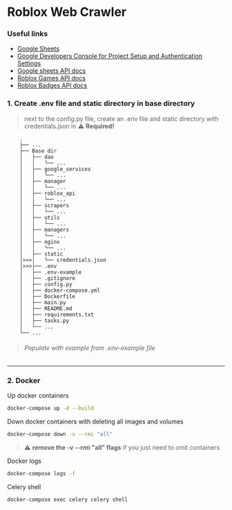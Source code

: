 # Roblox Web Crawler 

### Useful links
- [Google Sheets](https://docs.google.com/spreadsheets/d/1AXnIpDgtXLVdqnEfKFjM7bkMgSl5_tQclYWW2LYREiQ)
- [Google Developers Console for Project Setup and Authentication Settings](https://console.cloud.google.com/apis/dashboard)
- [Google sheets API docs](https://developers.google.com/sheets/api)
- [Roblox Games API docs](https://games.roblox.com/docs)
- [Roblox Badges API docs](https://badges.roblox.com/docs)

### 1. Create .env file and static directory in base directory
>  next to the config.py file, create an .env file and static directory with credentials.json in
> :warning: **Required!**
```text
    .
    ├── ...
    ├── Base dir
    │   ├── dao     
    │   │   └── ...
    │   ├── google_services
    │   │   └── ...
    │   ├── manager
    │   │   └── ...
    │   ├── roblox_api
    │   │   └── ...
    │   ├── scrapers
    │   │   └── ...
    │   ├── utils
    │   │   └── ...
    │   ├── managers
    │   │   └── ...
    │   ├── nginx
    │   │   └── ...
    │   ├── static
    │>>>│   └── credentials.json
    │>>>├── .env      
    │   ├── .env-example          
    │   ├── .gitignore
    │   ├── config.py
    │   ├── docker-compose.yml
    │   ├── Dockerfile
    │   ├── main.py 
    │   ├── README.md
    │   ├── requirements.txt
    │   ├── tasks.py
    │   └── ...
    └── ...
```
>###### Populate with example from .env-example file
---
### 2. Docker
Up docker containers
```bash
docker-compose up -d --build
```
Down docker containers with deleting all images and volumes
```bash
docker-compose down -v --rmi "all"
```
> :warning: **remove the -v --rmi "all" flags**  if you just need to omit containers

Docker logs
```bash
docker-compose logs -f
```
Celery shell
```bash
docker-compose exec celery celery shell
```
